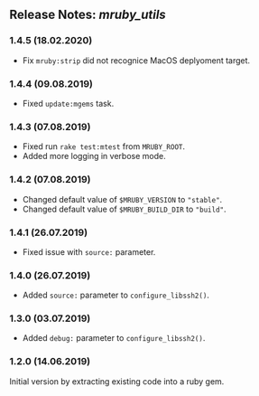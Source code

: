 ## Release Notes: _mruby_utils_

### 1.4.5 (18.02.2020)

- Fix `mruby:strip` did not recognice MacOS deplyoment target.

### 1.4.4 (09.08.2019)

- Fixed `update:mgems` task.

### 1.4.3 (07.08.2019)

- Fixed run `rake test:mtest` from `MRUBY_ROOT`.
- Added more logging in verbose mode.

### 1.4.2 (07.08.2019)

- Changed default value of `$MRUBY_VERSION` to `"stable"`.
- Changed default value of `$MRUBY_BUILD_DIR` to `"build"`.

### 1.4.1 (26.07.2019)

- Fixed issue with `source:` parameter.

### 1.4.0 (26.07.2019)

- Added `source:` parameter to `configure_libssh2()`.

### 1.3.0 (03.07.2019)

- Added `debug:` parameter to `configure_libssh2()`.

### 1.2.0 (14.06.2019)

Initial version by extracting existing code into a ruby gem.